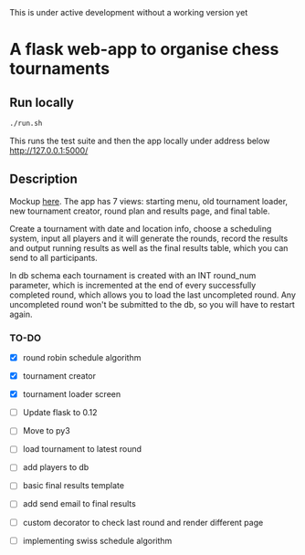 <aside class="warning">
This is under active development without a working version yet
</aside>

# A flask web-app to organise chess tournaments 


## Run locally

```bash
./run.sh
```

This runs the test suite and then the app locally under address below
http://127.0.0.1:5000/


## Description

Mockup [here](https://moqups.com/pe3v4/7xozNp9y). The app has 7 views: starting menu, old tournament loader, new tournament creator, round plan and results page, and final table.

Create a tournament with date and location info, choose a scheduling system, input all players and it will generate the rounds, record the results and output running results as well as the final results table, which you can send to all participants. 

In db schema each tournament is created with an INT round_num parameter, which is incremented at the end of every successfully completed round, which allows you to load the last uncompleted round. Any uncompleted round won't be submitted to the db, so you will have to restart again. 


### TO-DO

- [x] round robin schedule algorithm
- [x] tournament creator
- [x] tournament loader screen
- [ ] Update flask to 0.12
- [ ] Move to py3
- [ ] load tournament to latest round 
- [ ] add players to db
- [ ] basic final results template 
- [ ] add send email to final results
- [ ] custom decorator to check last round and render different page
- [ ] implementing swiss schedule algorithm


